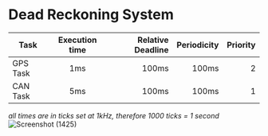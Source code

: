 # Dead Reckoning System
 

| Task     | Execution time   | Relative Deadline  | Periodicity  | Priority
| ------------- |:----------:| -----:| -----:|-----:|
| GPS Task | 1ms | 100ms | 100ms |2|
| CAN Task | 5ms | 100ms | 100ms |1|

*all times are in ticks set at 1kHz, therefore 1000 ticks = 1 second*
![Screenshot (1425)](https://user-images.githubusercontent.com/66686446/183111821-e6ab1b63-d017-4fcb-b54e-e6a8fdb3167c.png)


<!-- ![COM6_-_PuTTY_2022-01-02_18-19-58_AdobeExpress](https://user-images.githubusercontent.com/66686446/183113172-9c8e0bee-57af-4b97-8660-c7f3f0268c2f.gif)



<a href="url"><img src="https://user-images.githubusercontent.com/66686446/183113172-9c8e0bee-57af-4b97-8660-c7f3f0268c2f.gif" height="500" width="500" ></a> -->
